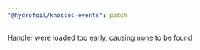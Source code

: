 ```yaml
---
"@hydrofoil/knossos-events": patch
---
```


Handler were loaded too early, causing none to be found
